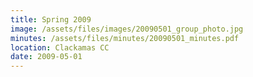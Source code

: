 ```yaml
---
title: Spring 2009
image: /assets/files/images/20090501_group_photo.jpg
minutes: /assets/files/minutes/20090501_minutes.pdf
location: Clackamas CC
date: 2009-05-01
---
```

